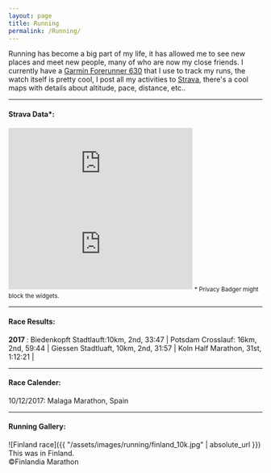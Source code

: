 ```yaml
---
layout: page
title: Running
permalink: /Running/
---
```


Running has become a big part of my life, it has allowed me to see new
places and meet new people, many of who are now my close friends.  I
currently have a [Garmin Forerunner
630](https://buy.garmin.com/en-US/US/p/516105/pn/010-03717-00) that I use
to track my runs, the watch itself is pretty cool, I post all my activities
to [Strava](https://www.strava.com/athletes/3278392), there's a cool maps
with details about altitude, pace, distance, etc.. 
  
______
#### Strava Data*:
<iframe height='160' width='365' frameborder='0' allowtransparency='true' scrolling='no' src='https://www.strava.com/athletes/3278392/activity-summary/72c1ae2566418275c79df4c59dc67839fd59b099'></iframe>

<iframe height='160' width='365' frameborder='0' allowtransparency='true' scrolling='yes' src='https://www.strava.com/athletes/3278392/latest-rides/72c1ae2566418275c79df4c59dc67839fd59b099'></iframe>
<sub> * Privacy Badger might block the widgets. </sub> 

______
#### Race Results:
<b> 2017 </b> : Biedenkopft Stadtlauft:10km, 2nd, 33:47 | Potsdam Crosslauf: 16km, 2nd,
59:44 | Giessen Stadtluaft, 10km, 2nd, 31:57 | Koln Half Marathon, 31st,
1:12:21 | 

______
#### Race Calender:
10/12/2017: Malaga Marathon, Spain

______
#### Running Gallery:
![Finland race]({{ "/assets/images/running/finland_10k.jpg" | absolute_url }})
This was in Finland.  
&copy;Finlandia Marathon 
